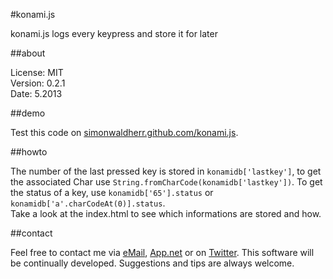 #konami.js


konami.js logs every keypress and store it for later

##about

License:   MIT  
Version: 0.2.1  
Date:   5.2013  

##demo

Test this code on [simonwaldherr.github.com/konami.js](http://simonwaldherr.github.com/konami.js/).

##howto

The number of the last pressed key is stored in ```konamidb['lastkey']```, to get the associated Char use ```String.fromCharCode(konamidb['lastkey'])```. To get the status of a key, use ```konamidb['65'].status``` or ```konamidb['a'.charCodeAt(0)].status```.  
Take a look at the index.html to see which informations are stored and how.

##contact

Feel free to contact me via [eMail](mailto:contact@simonwaldherr.de), [App.net](http://simon.waldherr.eu/adn) or on [Twitter](http://simon.waldherr.eu/t). This software will be continually developed. Suggestions and tips are always welcome.